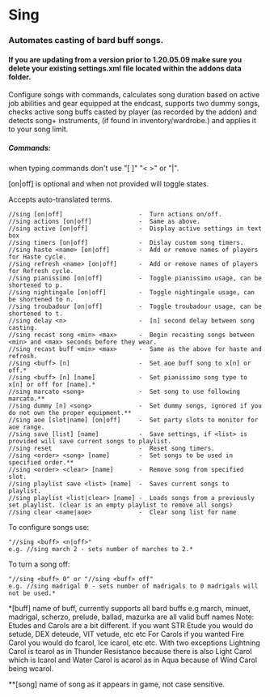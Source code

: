 # Sing
### Automates casting of bard buff songs.
#### If you are updating from a version prior to 1.20.05.09 make sure you delete your existing settings.xml file located within the addons data folder.
Configure songs with commands, calculates song duration based on active job abilities and gear equipped 
at the endcast, supports two dummy songs, checks active song buffs casted by player (as recorded by the addon) and detects song+ 
instruments, (if found in inventory/wardrobe.) and applies it to your song limit.

##### Commands: 
when typing commands don't use "[ ]"  "< >" or "|". 

[on|off] is optional and when not provided will toggle states.

Accepts auto-translated terms.

	//sing [on|off]                     -  Turn actions on/off.
	//sing actions [on|off]             -  Same as above.
	//sing active [on|off]              -  Display active settings in text box
	//sing timers [on|off]              -  Dislay custom song timers.
	//sing haste <name> [on|off]        -  Add or remove names of players for Haste cycle.
	//sing refresh <name> [on|off]      -  Add or remove names of players for Refresh cycle.
	//sing pianissimo [on|off]          -  Toggle pianissimo usage, can be shortened to p.
	//sing nightingale [on|off]         -  Toggle nightingale usage, can be shortened to n.
	//sing troubadour [on|off]          -  Toggle troubadour usage, can be shortened to t.
	//sing delay <n>                    -  [n] second delay between song casting.
	//sing recast song <min> <max>      -  Begin recasting songs between <min> and <max> seconds before they wear.
	//sing recast buff <min> <max>      -  Same as the above for haste and refresh.
    //sing <buff> [n]                   -  Set aoe buff song to x[n] or off.*
	//sing <buff> [n] [name]            -  Set pianissimo song type to x[n] or off for [name].*
	//sing marcato <song>               -  Set song to use following marcato.**
	//sing dummy [n] <song>             -  Set dummy songs, ignored if you do not own the proper equipment.**
	//sing aoe [slot|name] [on|off]     -  Set party slots to monitor for aoe range.
	//sing save [list] [name]           -  Save settings, if <list> is provided will save current songs to playlist.
	//sing reset                        -  Reset song timers.
	//sing <order> <song> [name]        -  Set songs to be used in specified order.**
	//sing <order> <clear> [name]       -  Remove song from specified slot.
	//sing playlist save <list> [name]  -  Saves current songs to playlist.
	//sing playlist <list|clear> [name] -  Loads songs from a previously set playlist. (clear is an empty playlist to remove all songs)
	//sing clear <name|aoe>				-  Clear song list for name

To configure songs use:
	
	"//sing <buff> <n|off>" 
	e.g. //sing march 2 - sets number of marches to 2.*

To turn a song off:
	
	"//sing <buff> 0" or "//sing <buff> off"
	e.g. //sing madrigal 0 - sets number of madrigals to 0 madrigals will not be used.*
	
	
*[buff] name of buff, currently supports all bard buffs 
    e.g march, minuet, madrigal, scherzo, prelude, ballad, mazurka are all valid buff names
    Note: Etudes and Carols are a bit different. If you want STR Etude you would do setude, DEX deteude, VIT vetude, etc etc
          For Carols if you wanted Fire Carol you would do fcarol, Ice icarol, etc etc. With two exceptions Lightning Carol is tcarol as in Thunder Resistance because there is also Light Carol which is lcarol and Water Carol is acarol as in Aqua because of Wind Carol being wcarol.
	
**[song] name of song as it appears in game, not case sensitive.
